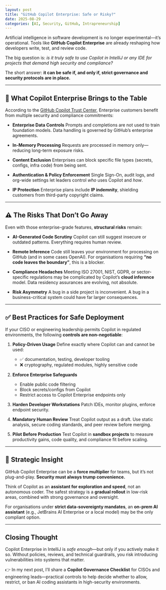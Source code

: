 ```yaml
---
layout: post
title: "GitHub Copilot Enterprise: Safe or Risky?"
date: 2025-08-29
categories: [AI, Security, GitHub, Intrapreneurship]
---
```


Artificial intelligence in software development is no longer experimental—it’s operational. Tools like **GitHub Copilot Enterprise** are already reshaping how developers write, test, and review code.

The big question is: *is it truly safe to use Copilot in IntelliJ or any IDE for projects that demand high security and compliance?*

The short answer: **it can be safe if, and only if, strict governance and security protocols are in place.**

---

## 🔐 What Copilot Enterprise Brings to the Table

According to the [GitHub Copilot Trust Center](https://copilot.github.trust.page/), Enterprise customers benefit from multiple security and compliance commitments:

- **Enterprise Data Controls**
  Prompts and completions are not used to train foundation models. Data handling is governed by GitHub’s enterprise agreements.

- **In-Memory Processing**
  Requests are processed in memory only—reducing long-term exposure risks.

- **Content Exclusion**
  Enterprises can block specific file types (secrets, configs, infra code) from being sent.

- **Authentication & Policy Enforcement**
  Single Sign-On, audit logs, and org-wide settings let leaders control *who* uses Copilot and *how*.

- **IP Protection**
  Enterprise plans include **IP indemnity**, shielding customers from third-party copyright claims.

---

## ⚠️ The Risks That Don’t Go Away

Even with those enterprise-grade features, **structural risks** remain:

- **AI-Generated Code Scrutiny**
  Copilot can still suggest insecure or outdated patterns. Everything requires human review.

- **Remote Inference**
  Code still leaves your environment for processing on GitHub (and in some cases OpenAI). For organisations requiring **“no code leaves the boundary”**, this is a blocker.

- **Compliance Headaches**
  Meeting ISO 27001, NIST, GDPR, or sector-specific regulations may be complicated by Copilot’s **cloud inference** model. Data residency assurances are evolving, not absolute.

- **Risk Asymmetry**
  A bug in a side project is inconvenient. A bug in a business-critical system could have far larger consequences.

---

## ✅ Best Practices for Safe Deployment

If your CISO or engineering leadership permits Copilot in regulated environments, the following **controls are non-negotiable**:

1. **Policy-Driven Usage**
   Define exactly where Copilot can and cannot be used:
   - ✅ documentation, testing, developer tooling
   - ❌ cryptography, regulated modules, highly sensitive code

2. **Enforce Enterprise Safeguards**
   - Enable public code filtering
   - Block secrets/configs from Copilot
   - Restrict access to Copilot Enterprise endpoints only

3. **Harden Developer Workstations**
   Patch IDEs, monitor plugins, enforce endpoint security.

4. **Mandatory Human Review**
   Treat Copilot output as a draft. Use static analysis, secure coding standards, and peer review before merging.

5. **Pilot Before Production**
   Test Copilot in **sandbox projects** to measure productivity gains, code quality, and compliance fit before scaling.

---

## 🧠 Strategic Insight

GitHub Copilot Enterprise can be a **force multiplier** for teams, but it’s not plug-and-play. **Security must always trump convenience.**

Think of Copilot as an **assistant for exploration and speed**, not an autonomous coder. The safest strategy is a **gradual rollout** in low-risk areas, combined with strong governance and oversight.

For organisations under **strict data-sovereignty mandates**, an **on-prem AI assistant** (e.g., JetBrains AI Enterprise or a local model) may be the only compliant option.

---

## Closing Thought

Copilot Enterprise in IntelliJ is *safe enough*—but only if you actively make it so. Without policies, reviews, and technical guardrails, you risk introducing vulnerabilities into systems that matter.

👉 In my next post, I’ll share a **Copilot Governance Checklist** for CISOs and engineering leads—practical controls to help decide whether to allow, restrict, or ban AI coding assistants in high-security environments.
